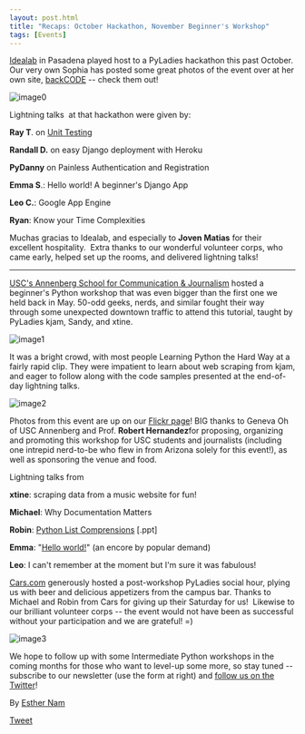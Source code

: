 ```yaml
---
layout: post.html
title: "Recaps: October Hackathon, November Beginner's Workshop"
tags: [Events]
---
```


[Idealab](http://idealab.com) in Pasadena played host to a PyLadies hackathon this past October. Our very own Sophia has posted some great photos of the event over at her own site, [backCODE](http://backcode.com/pyladies-hackathon-the-idea-lab/) -- check them out!

![image0](http://backcode.com/wp-content/uploads/2011/11/idea_lab1.jpg)

Lightning talks  at that hackathon were given by:

**Ray T**. on [Unit Testing](https://docs.google.com/viewer?a=v&pid=explorer&chrome=true&srcid=0B5ImuRfdVTEoNTQzY2FmZjEtOWUzYy00MWI5LTgyNmItMjhhNzU5NDVmZjEz&hl=en)

**Randall D.** on easy Django deployment with Heroku

**PyDanny** on Painless Authentication and Registration

**Emma S**.: Hello world! A beginner's Django App

**Leo C.**: Google App Engine

**Ryan**: Know your Time Complexities

Muchas gracias to Idealab, and especially to **Joven Matias** for their excellent hospitality.  Extra thanks to our wonderful volunteer corps, who came early, helped set up the rooms, and delivered lightning talks!

---------------

[USC's Annenberg School for Communication & Journalism](http://annenberg.usc.edu) hosted a beginner's Python workshop that was even bigger than the first one we held back in May. 50-odd geeks, nerds, and similar fought their way through some unexpected downtown traffic to attend this tutorial, taught by PyLadies kjam, Sandy, and xtine.

![image1](https://dl.dropbox.com/u/39730/pyladiesblog/usc/1stprogram.png)

It was a bright crowd, with most people Learning Python the Hard Way at a fairly rapid clip. They were impatient to learn about web scraping from kjam, and eager to follow along with the code samples presented at the end-of-day lightning talks.

![image2](https://dl.dropbox.com/u/39730/pyladiesblog/usc/amazon.png)

Photos from this event are up on our [Flickr page](https://secure.flickr.com/photos/pyladies/sets/72157628083649345/)! BIG thanks to Geneva Oh of USC Annenberg and Prof. **Robert Hernandez**for proposing, organizing and promoting this workshop for USC students and journalists (including one intrepid nerd-to-be who flew in from Arizona solely for this event!), as well as sponsoring the venue and food.

Lightning talks from

**xtine**: scraping data from a music website for fun!

**Michael**: Why Documentation Matters

**Robin**: [Python List Comprensions](http://dl.dropbox.com/u/39730/pyladiesblog/usc/ListComps.ppt) [.ppt]

**Emma**: "[Hello world!](http://djangolookslikefun.wordpress.com/2011/10/22/lightning-talk-hello-world/)" (an encore by popular demand)

**Leo**: I can't remember at the moment but I'm sure it was fabulous!

[Cars.com](http://cars.com) generously hosted a post-workshop PyLadies social hour, plying us with beer and delicious appetizers from the campus bar. Thanks to Michael and Robin from Cars for giving up their Saturday for us!  Likewise to our brilliant volunteer corps -- the event would not have been as successful without your participation and we are grateful! =)

![image3](https://dl.dropbox.com/u/39730/pyladiesblog/usc/nerdlevel.png)

We hope to follow up with some Intermediate Python workshops in the coming months for those who want to level-up some more, so stay tuned -- subscribe to our newsletter (use the form at right) and [follow us on the Twitter](http://twitter.com/pyladies)!


By [Esther Nam](http://twitter.com/estherbester "Estherbester | Twitter")

[Tweet](http://twitter.com/share)